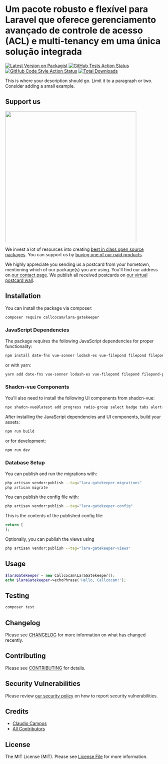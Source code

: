 # Um pacote robusto e flexível para Laravel que oferece gerenciamento avançado de controle de acesso (ACL) e multi-tenancy em uma única solução integrada

[![Latest Version on Packagist](https://img.shields.io/packagist/v/callcocam/lara-gatekeeper.svg?style=flat-square)](https://packagist.org/packages/callcocam/lara-gatekeeper)
[![GitHub Tests Action Status](https://img.shields.io/github/actions/workflow/status/callcocam/lara-gatekeeper/run-tests.yml?branch=main&label=tests&style=flat-square)](https://github.com/callcocam/lara-gatekeeper/actions?query=workflow%3Arun-tests+branch%3Amain)
[![GitHub Code Style Action Status](https://img.shields.io/github/actions/workflow/status/callcocam/lara-gatekeeper/fix-php-code-style-issues.yml?branch=main&label=code%20style&style=flat-square)](https://github.com/callcocam/lara-gatekeeper/actions?query=workflow%3A"Fix+PHP+code+style+issues"+branch%3Amain)
[![Total Downloads](https://img.shields.io/packagist/dt/callcocam/lara-gatekeeper.svg?style=flat-square)](https://packagist.org/packages/callcocam/lara-gatekeeper)

This is where your description should go. Limit it to a paragraph or two. Consider adding a small example.

## Support us

[<img src="https://github-ads.s3.eu-central-1.amazonaws.com/lara-gatekeeper.jpg?t=1" width="419px" />](https://spatie.be/github-ad-click/lara-gatekeeper)

We invest a lot of resources into creating [best in class open source packages](https://spatie.be/open-source). You can support us by [buying one of our paid products](https://spatie.be/open-source/support-us).

We highly appreciate you sending us a postcard from your hometown, mentioning which of our package(s) you are using. You'll find our address on [our contact page](https://spatie.be/about-us). We publish all received postcards on [our virtual postcard wall](https://spatie.be/open-source/postcards).

## Installation

You can install the package via composer:

```bash
composer require callcocam/lara-gatekeeper
```

### JavaScript Dependencies

The package requires the following JavaScript dependencies for proper functionality:

```bash
npm install date-fns vue-sonner lodash-es vue-filepond filepond filepond-plugin-file-validate-type filepond-plugin-image-preview vue-the-mask @tiptap/vue-3 @tiptap/starter-kit
```

or with yarn:

```bash
yarn add date-fns vue-sonner lodash-es vue-filepond filepond filepond-plugin-file-validate-type filepond-plugin-image-preview vue-the-mask @tiptap/vue-3 @tiptap/starter-kit
```

### Shadcn-vue Components

You'll also need to install the following UI components from shadcn-vue:

```bash
npx shadcn-vue@latest add progress radio-group select badge tabs alert-dialog combobox textarea table tags-input switch popover command range-calendar
```

After installing the JavaScript dependencies and UI components, build your assets:

```bash
npm run build
```

or for development:

```bash
npm run dev
```

### Database Setup

You can publish and run the migrations with:

```bash
php artisan vendor:publish --tag="lara-gatekeeper-migrations"
php artisan migrate
```

You can publish the config file with:

```bash
php artisan vendor:publish --tag="lara-gatekeeper-config"
```

This is the contents of the published config file:

```php
return [
];
```

Optionally, you can publish the views using

```bash
php artisan vendor:publish --tag="lara-gatekeeper-views"
```

## Usage

```php
$laraGatekeeper = new Callcocam\LaraGatekeeper();
echo $laraGatekeeper->echoPhrase('Hello, Callcocam!');
```

## Testing

```bash
composer test
```

## Changelog

Please see [CHANGELOG](CHANGELOG.md) for more information on what has changed recently.

## Contributing

Please see [CONTRIBUTING](CONTRIBUTING.md) for details.

## Security Vulnerabilities

Please review [our security policy](../../security/policy) on how to report security vulnerabilities.

## Credits

- [Claudio Campos](https://github.com/callcocam)
- [All Contributors](../../contributors)

## License

The MIT License (MIT). Please see [License File](LICENSE.md) for more information.
